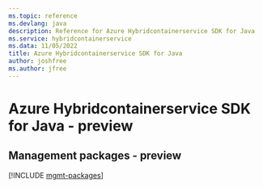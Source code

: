 ```yaml
---
ms.topic: reference
ms.devlang: java
description: Reference for Azure Hybridcontainerservice SDK for Java
ms.service: hybridcontainerservice
ms.data: 11/05/2022
title: Azure Hybridcontainerservice SDK for Java
author: joshfree
ms.author: jfree
---
```

# Azure Hybridcontainerservice SDK for Java - preview

## Management packages - preview
[!INCLUDE [mgmt-packages](hybridcontainerservice-mgmt-index.md)]